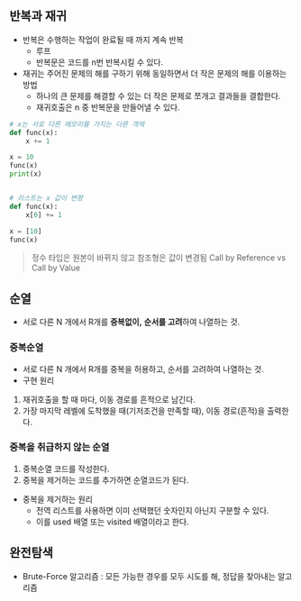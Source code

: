 ## 반복과 재귀
- 반복은 수행하는 작업이 완료될 때 까지 계속 반복
    - 루프
    - 반복문은 코드를 n번 반복시킬 수 있다.
- 재귀는 주어진 문제의 해를 구하기 위해 동일하면서 더 작은 문제의 해를 이용하는 방법
    - 하나의 큰 문제를 해결할 수 있는 더 작은 문제로 쪼개고 결과들을 결합한다.
    - 재귀호출은 n 중 반복문을 만들어낼 수 있다.
```python
# x는 서로 다른 메모리를 가지는 다른 객체
def func(x):
    x += 1

x = 10
func(x)
print(x)


# 리스트는 x 값이 변함
def func(x):
    x[0] += 1

x = [10]
func(x)
```
> 정수 타입은 원본이 바뀌지 않고 참조형은 값이 변경됨
> Call by Reference vs Call by Value


## 순열
- 서로 다른 N 개에서 R개를 **중복없이,** **순서를 고려**하여 나열하는 것.


### 중복순열
- 서로 다른 N 개에서 R개를 중복을 허용하고, 순서를 고려하여 나열하는 것.
- 구현 원리
1. 재귀호출을 할 때 마다, 이동 경로를 흔적으로 남긴다.
2. 가장 마지막 레벨에 도착했을 때(기저조건을 만족할 때), 이동 경로(흔적)을 출력한다.


### 중복을 취급하지 않는 순열
1. 중복순열 코드를 작성한다.
2. 중복을 제거하는 코드를 추가하면 순열코드가 된다.

- 중복을 제거하는 원리
  - 전역 리스트를 사용하면 이미 선택했던 숫자인지 아닌지 구분할 수 있다.
  - 이를 used 배열 또는 visited 배열이라고 한다.
  

## 완전탐색
- Brute-Force 알고리즘 : 모든 가능한 경우를 모두 시도를 해, 정답을 찾아내는 알고리즘
